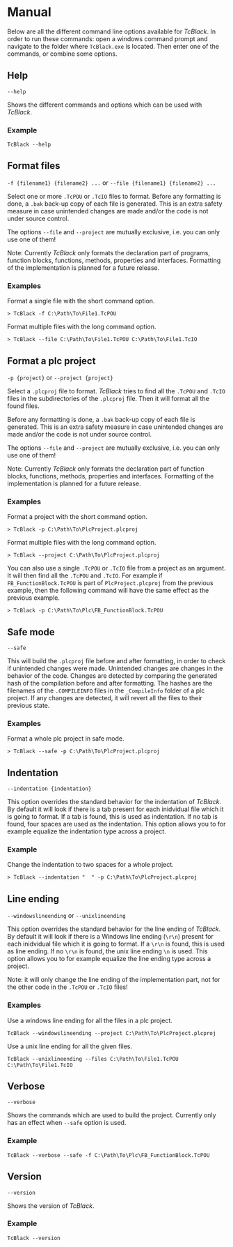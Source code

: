 # Manual

Below are all the different command line options available for _TcBlack_. In order to run these commands: open a windows command prompt and navigate to the folder where `TcBlack.exe` is located. Then enter one of the commands, or combine some options.

## Help

`--help`

Shows the different commands and options which can be used with _TcBlack_.

### Example
```
TcBlack --help
```

## Format files

`-f {filename1} {filename2} ...` or `--file {filename1} {filename2} ...` 

Select one or more `.TcPOU` or `.TcIO` files to format. Before any formatting is done, a `.bak` back-up copy of each file is generated. This is an extra safety measure in case unintended changes are made and/or the code is not under source control.

The options `--file` and `--project` are mutually exclusive, i.e. you can only use one of them!

Note: Currently _TcBlack_ only formats the declaration part of programs, function blocks, functions, methods, properties and interfaces. Formatting of the implementation is planned for a future release.

### Examples

Format a single file with the short command option.

```
> TcBlack -f C:\Path\To\File1.TcPOU
```

Format multiple files with the long command option.

```
> TcBlack --file C:\Path\To\File1.TcPOU C:\Path\To\File1.TcIO
```

## Format a plc project

`-p {project}` or `--project {project}` 

Select a `.plcproj` file to format. _TcBlack_ tries to find all the `.TcPOU` and `.TcIO` files in the subdirectories of the `.plcproj` file. Then it will format all the found files. 

Before any formatting is done, a `.bak` back-up copy of each file is generated. This is an extra safety measure in case unintended changes are made and/or the code is not under source control.

The options `--file` and `--project` are mutually exclusive, i.e. you can only use one of them!

Note: Currently _TcBlack_ only formats the declaration part of function blocks, functions, methods, properties and interfaces. Formatting of the implementation is planned for a future release.

### Examples

Format a project with the short command option.

```
> TcBlack -p C:\Path\To\PlcProject.plcproj
```

Format multiple files with the long command option.

```
> TcBlack --project C:\Path\To\PlcProject.plcproj
```

You can also use a single `.TcPOU` or `.TcIO` file from a project as an argument. It will then find all the  `.TcPOU` and `.TcIO`. For example if `FB_FunctionBlock.TcPOU` is part of `PlcProject.plcproj` from the previous example, then the following command will have the same effect as the previous example.

```
> TcBlack -p C:\Path\To\Plc\FB_FunctionBlock.TcPOU
```

## Safe mode

`--safe`

This will build the `.plcproj` file before and after formatting, in order to check if unintended changes were made. Unintended changes are changes in the behavior of the code. Changes are detected by comparing the generated hash of the compilation before and after formatting. The hashes are the filenames of the `.COMPILEINFO` files in the `_CompileInfo` folder of a plc project. If any changes are detected, it will revert all the files to their previous state.

### Examples

Format a whole plc project in safe mode.

```
> TcBlack --safe -p C:\Path\To\PlcProject.plcproj
```

## Indentation

`--indentation {indentation}`

This option overrides the standard behavior for the indentation of _TcBlack_. By default it will look if there is a tab present for each inidvidual file which it is going to format. If a tab is found, this is used as indentation. If no tab is found, four spaces are used as the indentation. This option allows you to for example equalize the indentation type across a project.

### Example

Change the indentation to two spaces for a whole project.

```
> TcBlack --indentation "  " -p C:\Path\To\PlcProject.plcproj
```

## Line ending

`--windowslineending` or `--unixlineending`

This option overrides the standard behavior for the line ending of _TcBlack_. By default it will look if there is a Windows line ending (`\r\n`) present for each inidvidual file which it is going to format. If a `\r\n` is found, this is used as line ending. If no `\r\n` is found, the unix line ending `\n` is used. This option allows you to for example equalize the line ending type across a project.

Note: it will only change the line ending of the implementation part, not for the other code in the  `.TcPOU` or `.TcIO` files!

### Examples

Use a windows line ending for all the files in a plc project.

```
TcBlack --windowslineending --project C:\Path\To\PlcProject.plcproj
```

Use a unix line ending for all the given files.

```
TcBlack --unixlineending --files C:\Path\To\File1.TcPOU C:\Path\To\File1.TcIO
```

## Verbose

`--verbose`

Shows the commands which are used to build the project. Currently only has an effect when `--safe` option is used.

### Example

```
TcBlack --verbose --safe -f C:\Path\To\Plc\FB_FunctionBlock.TcPOU
```
## Version

`--version`

Shows the version of _TcBlack_.

### Example
```
TcBlack --version
```

